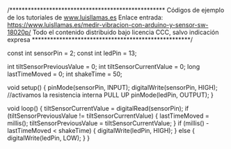 /***************************************************
Códigos de ejemplo de los tutoriales de www.luisllamas.es
Enlace entrada: https://www.luisllamas.es/medir-vibracion-con-arduino-y-sensor-sw-18020p/
Todo el contenido distribuido bajo licencia CCC, salvo indicación expresa
****************************************************/

const int sensorPin = 2;
const int ledPin = 13;

int tiltSensorPreviousValue = 0;
int tiltSensorCurrentValue = 0;
long lastTimeMoved = 0;
int shakeTime = 50;

void setup() {
    pinMode(sensorPin, INPUT);
    digitalWrite(sensorPin, HIGH);  //activamos la resistencia interna PULL UP
    pinMode(ledPin, OUTPUT);
}

void loop() {
    tiltSensorCurrentValue = digitalRead(sensorPin);
    if (tiltSensorPreviousValue != tiltSensorCurrentValue) {
        lastTimeMoved = millis();
        tiltSensorPreviousValue = tiltSensorCurrentValue;
    }
    if (millis() - lastTimeMoved < shakeTime) {
        digitalWrite(ledPin, HIGH);
    }
    else {
        digitalWrite(ledPin, LOW);
    }
}